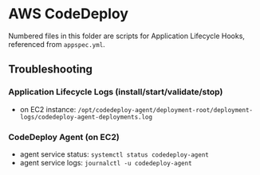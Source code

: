 # AWS CodeDeploy

Numbered files in this folder are scripts for Application Lifecycle Hooks, referenced from `appspec.yml`.

## Troubleshooting

### Application Lifecycle Logs (install/start/validate/stop)

- on EC2 instance: `/opt/codedeploy-agent/deployment-root/deployment-logs/codedeploy-agent-deployments.log`

### CodeDeploy Agent (on EC2)

- agent service status: `systemctl status codedeploy-agent`
- agent service logs: `journalctl -u codedeploy-agent`
